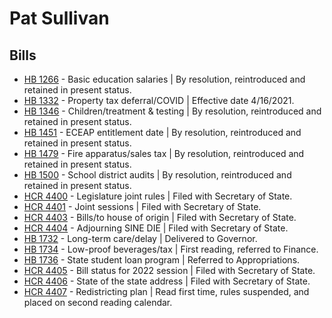# Pat Sullivan
## Bills
* [HB 1266](/bill/2021-22/hb/1266/) - Basic education salaries | By resolution, reintroduced and retained in present status.
* [HB 1332](/bill/2021-22/hb/1332/) - Property tax deferral/COVID | Effective date 4/16/2021.
* [HB 1346](/bill/2021-22/hb/1346/) - Children/treatment & testing | By resolution, reintroduced and retained in present status.
* [HB 1451](/bill/2021-22/hb/1451/) - ECEAP entitlement date | By resolution, reintroduced and retained in present status.
* [HB 1479](/bill/2021-22/hb/1479/) - Fire apparatus/sales tax | By resolution, reintroduced and retained in present status.
* [HB 1500](/bill/2021-22/hb/1500/) - School district audits | By resolution, reintroduced and retained in present status.
* [HCR 4400](/bill/2021-22/hcr/4400/) - Legislature joint rules | Filed with Secretary of State.
* [HCR 4401](/bill/2021-22/hcr/4401/) - Joint sessions | Filed with Secretary of State.
* [HCR 4403](/bill/2021-22/hcr/4403/) - Bills/to house of origin | Filed with Secretary of State.
* [HCR 4404](/bill/2021-22/hcr/4404/) - Adjourning SINE DIE | Filed with Secretary of State.
* [HB 1732](/bill/2021-22/hb/1732/) - Long-term care/delay | Delivered to Governor.
* [HB 1734](/bill/2021-22/hb/1734/) - Low-proof beverages/tax | First reading, referred to Finance.
* [HB 1736](/bill/2021-22/hb/1736/) - State student loan program | Referred to Appropriations.
* [HCR 4405](/bill/2021-22/hcr/4405/) - Bill status for 2022 session | Filed with Secretary of State.
* [HCR 4406](/bill/2021-22/hcr/4406/) - State of the state address | Filed with Secretary of State.
* [HCR 4407](/bill/2021-22/hcr/4407/) - Redistricting plan | Read first time, rules suspended, and placed on second reading calendar.
